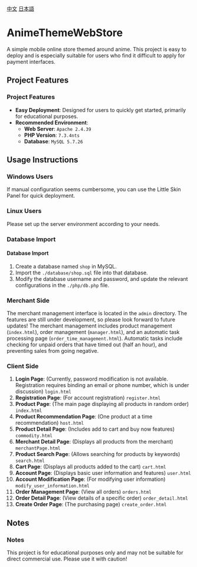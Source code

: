 [中文](../README_EN.md)
[日本語](README_JA.md)

# AnimeThemeWebStore

A simple mobile online store themed around anime. This project is easy to deploy and is especially suitable for users who find it difficult to apply for payment interfaces.

## Project Features
### Project Features
- **Easy Deployment**: Designed for users to quickly get started, primarily for educational purposes.
- **Recommended Environment**:  
  - **Web Server**: `Apache 2.4.39`
  - **PHP Version**: `7.3.4nts`
  - **Database**: `MySQL 5.7.26`

## Usage Instructions
### Windows Users
If manual configuration seems cumbersome, you can use the Little Skin Panel for quick deployment.

### Linux Users
Please set up the server environment according to your needs.

### Database Import
#### Database Import
1. Create a database named `shop` in MySQL.
2. Import the `./database/shop.sql` file into that database.
3. Modify the database username and password, and update the relevant configurations in the `./php/db.php` file.

### Merchant Side
The merchant management interface is located in the `admin` directory. The features are still under development, so please look forward to future updates! The merchant management includes product management (`index.html`), order management (`manager.html`), and an automatic task processing page (`order_time_management.html`). Automatic tasks include checking for unpaid orders that have timed out (half an hour), and preventing sales from going negative.

### Client Side
1. **Login Page**: (Currently, password modification is not available. Registration requires binding an email or phone number, which is under discussion) `login.html`
2. **Registration Page**: (For account registration) `register.html`
3. **Product Page**: (The main page displaying all products in random order) `index.html`
4. **Product Recommendation Page**: (One product at a time recommendation) `host.html`
5. **Product Detail Page**: (Includes add to cart and buy now features) `commodity.html`
6. **Merchant Detail Page**: (Displays all products from the merchant) `merchantPage.html`
7. **Product Search Page**: (Allows searching for products by keywords) `search.html`
8. **Cart Page**: (Displays all products added to the cart) `cart.html`
9. **Account Page**: (Displays basic user information and features) `user.html`
10. **Account Modification Page**: (For modifying user information) `modify_user_information.html`
11. **Order Management Page**: (View all orders) `orders.html`
12. **Order Detail Page**: (View details of a specific order) `order_detail.html`
13. **Create Order Page**: (The purchasing page) `create_order.html`

## Notes
### Notes
This project is for educational purposes only and may not be suitable for direct commercial use. Please use it with caution!